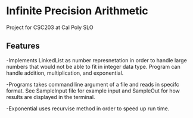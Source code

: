 # Infinite Precision Arithmetic
Project for CSC203 at Cal Poly SLO

## Features

-Implements LinkedList as number represnetation in order to handle large numbers that would not
be able to fit in integer data type. Program can handle addition, multiplication, and exponential.

-Programs takes command line argument of a file and reads in specifc format. See SampleInput file
for example input and SampleOut for how results are displayed in the terminal.  

-Exponential uses recurvise method in order to speed up run time. 
